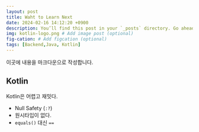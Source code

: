 ```yaml
---
layout: post
title: Waht to Learn Next
date: 2024-02-16 14:12:20 +0900
description: You’ll find this post in your `_posts` directory. Go ahead and edit it and re-build the site to see your changes. # Add post description (optional)
img: kotlin-logo.png # Add image post (optional)
fig-cation: # Add figcation (optional)
tags: [Backend,Java, Kotlin]
---
```


이곳에 내용을 마크다운으로 작성합니다.

## Kotlin

Kotlin은 어렵고 재밋다.

- Null Safety (`:?`)
- 원시타입이 없다.
- `equals()` 대신 `==`